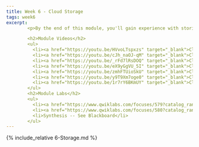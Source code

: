 ```yaml
---
title: Week 6 - Cloud Storage
tags: week6
excerpt: 
        <p>By the end of this module, you'll gain experience with storing information on and around the cloud.</p>

        <h2>Module Videos</h2>
        <ul>
          <li><a href="https://youtu.be/HVvoLTspxzs" target="_blank">Cloud Datatypes [16:38]</a></li>
          <li><a href="https://youtu.be/cJh_naOJ-qM" target="_blank">Cloud Storage Overview [9:54]</a></li>
          <li><a href="https://youtu.be/_rFd7lRsDOQ" target="_blank">Cloud Storage / Cloud Shell Demo [8:45]</a></li>
          <li><a href="https://youtu.be/eX9yGgVU_5I" target="_blank">Cloud Storage / Cloud Functions / DLP demo (1/2) [15:21]</a></li>
          <li><a href="https://youtu.be/zmhFTUioSkU" target="_blank">Cloud Storage / Cloud Functions / DLP demo (2/2) [16:10]</a></li>
          <li><a href="https://youtu.be/y9T9Xm7oge0" target="_blank">Cloud Datastore Demo [13:39]</a></li>
          <li><a href="https://youtu.be/1r7rY6BKmUY" target="_blank">Cloud Spanner Demo [10:56]</a></li>
        </ul>
        <h2>Module Labs</h2>
        <ul>
          <li><a href="https://www.qwiklabs.com/focuses/579?catalog_rank=%7B%22rank%22%3A1%2C%22num_filters%22%3A0%2C%22has_search%22%3Atrue%7D&parent=catalog&search_id=9414783" target="_blank">Bigtable- Qwik Start - Command Line [1 credit]</a></li>
          <li><a href="https://www.qwiklabs.com/focuses/580?catalog_rank=%7B%22rank%22%3A1%2C%22num_filters%22%3A0%2C%22has_search%22%3Atrue%7D&parent=catalog&search_id=9414776" target="_blank">Bigtable- Qwik Start - Hbase Shell [1 credit]</a></li>
          <li>Synthesis -- See Blackboard</li>
        </ul>
---  
```


{% include_relative 6-Storage.md %}

